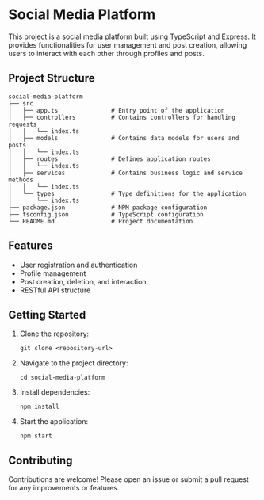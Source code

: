 # Social Media Platform

This project is a social media platform built using TypeScript and Express. It provides functionalities for user management and post creation, allowing users to interact with each other through profiles and posts.

## Project Structure

```
social-media-platform
├── src
│   ├── app.ts               # Entry point of the application
│   ├── controllers          # Contains controllers for handling requests
│   │   └── index.ts
│   ├── models               # Contains data models for users and posts
│   │   └── index.ts
│   ├── routes               # Defines application routes
│   │   └── index.ts
│   ├── services             # Contains business logic and service methods
│   │   └── index.ts
│   └── types                # Type definitions for the application
│       └── index.ts
├── package.json             # NPM package configuration
├── tsconfig.json            # TypeScript configuration
└── README.md                # Project documentation
```

## Features

- User registration and authentication
- Profile management
- Post creation, deletion, and interaction
- RESTful API structure

## Getting Started

1. Clone the repository:
   ```
   git clone <repository-url>
   ```

2. Navigate to the project directory:
   ```
   cd social-media-platform
   ```

3. Install dependencies:
   ```
   npm install
   ```

4. Start the application:
   ```
   npm start
   ```

## Contributing

Contributions are welcome! Please open an issue or submit a pull request for any improvements or features.